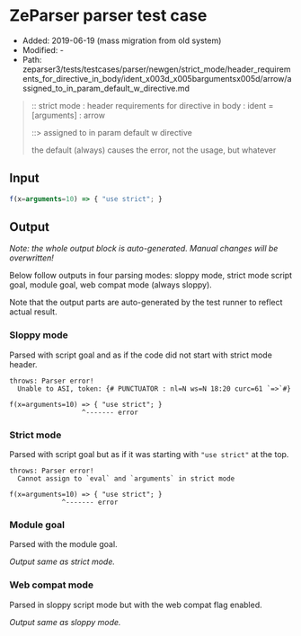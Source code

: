# ZeParser parser test case

- Added: 2019-06-19 (mass migration from old system)
- Modified: -
- Path: zeparser3/tests/testcases/parser/newgen/strict_mode/header_requirements_for_directive_in_body/ident_x003d_x005bargumentsx005d/arrow/assigned_to_in_param_default_w_directive.md

> :: strict mode : header requirements for directive in body : ident = [arguments] : arrow
>
> ::> assigned to in param default w directive
>
> the default (always) causes the error, not the usage, but whatever

## Input


`````js
f(x=arguments=10) => { "use strict"; }
`````

## Output

_Note: the whole output block is auto-generated. Manual changes will be overwritten!_

Below follow outputs in four parsing modes: sloppy mode, strict mode script goal, module goal, web compat mode (always sloppy).

Note that the output parts are auto-generated by the test runner to reflect actual result.

### Sloppy mode

Parsed with script goal and as if the code did not start with strict mode header.

`````
throws: Parser error!
  Unable to ASI, token: {# PUNCTUATOR : nl=N ws=N 18:20 curc=61 `=>`#}

f(x=arguments=10) => { "use strict"; }
                  ^------- error
`````

### Strict mode

Parsed with script goal but as if it was starting with `"use strict"` at the top.

`````
throws: Parser error!
  Cannot assign to `eval` and `arguments` in strict mode

f(x=arguments=10) => { "use strict"; }
             ^------- error
`````


### Module goal

Parsed with the module goal.

_Output same as strict mode._

### Web compat mode

Parsed in sloppy script mode but with the web compat flag enabled.

_Output same as sloppy mode._
